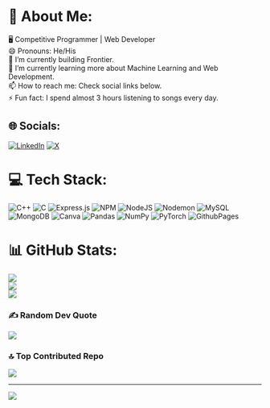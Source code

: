 # 💫 About Me:
🖥️ Competitive Programmer | Web Developer<br>😄 Pronouns: He/His<br>🔭 I’m currently building Frontier.<br>🌱 I’m currently learning more about Machine Learning and Web Development.<br>📫 How to reach me: Check social links below.<br>⚡ Fun fact: I spend almost  3 hours listening to songs every day.


## 🌐 Socials:
[![LinkedIn](https://img.shields.io/badge/LinkedIn-%230077B5.svg?logo=linkedin&logoColor=white)](https://linkedin.com/in/maniish5200) [![X](https://img.shields.io/badge/X-black.svg?logo=X&logoColor=white)](https://x.com/manish5200_) 

# 💻 Tech Stack:
![C++](https://img.shields.io/badge/c++-%2300599C.svg?style=plastic&logo=c%2B%2B&logoColor=white) ![C](https://img.shields.io/badge/c-%2300599C.svg?style=plastic&logo=c&logoColor=white)  ![Express.js](https://img.shields.io/badge/express.js-%23404d59.svg?style=plastic&logo=express&logoColor=%2361DAFB) ![NPM](https://img.shields.io/badge/NPM-%23CB3837.svg?style=plastic&logo=npm&logoColor=white) ![NodeJS](https://img.shields.io/badge/node.js-6DA55F?style=plastic&logo=node.js&logoColor=white) ![Nodemon](https://img.shields.io/badge/NODEMON-%23323330.svg?style=plastic&logo=nodemon&logoColor=%BBDEAD) ![MySQL](https://img.shields.io/badge/mysql-%2300000f.svg?style=plastic&logo=mysql&logoColor=white) ![MongoDB](https://img.shields.io/badge/MongoDB-%234ea94b.svg?style=plastic&logo=mongodb&logoColor=white) ![Canva](https://img.shields.io/badge/Canva-%2300C4CC.svg?style=plastic&logo=Canva&logoColor=white) ![Pandas](https://img.shields.io/badge/pandas-%23150458.svg?style=plastic&logo=pandas&logoColor=white) ![NumPy](https://img.shields.io/badge/numpy-%23013243.svg?style=plastic&logo=numpy&logoColor=white) ![PyTorch](https://img.shields.io/badge/PyTorch-%23EE4C2C.svg?style=plastic&logo=PyTorch&logoColor=white) ![GithubPages](https://img.shields.io/badge/github%20pages-121013?style=plastic&logo=github&logoColor=white)
# 📊 GitHub Stats:
![](https://github-readme-stats.vercel.app/api?username=manish5200&theme=city_light&hide_border=false&include_all_commits=false&count_private=false)<br/>
![](https://github-readme-streak-stats.herokuapp.com/?user=manish5200&theme=city_light&hide_border=false)<br/>
![](https://github-readme-stats.vercel.app/api/top-langs/?username=manish5200&theme=city_light&hide_border=false&include_all_commits=false&count_private=false&layout=compact)

### ✍️ Random Dev Quote
![](https://quotes-github-readme.vercel.app/api?type=horizontal&theme=radical)

### 🔝 Top Contributed Repo
![](https://github-contributor-stats.vercel.app/api?username=manish5200&limit=5&theme=discord&combine_all_yearly_contributions=true)

---
[![](https://visitcount.itsvg.in/api?id=manish5200&icon=0&color=0)](https://visitcount.itsvg.in)

<!-- Proudly created with GPRM ( https://gprm.itsvg.in ) -->
